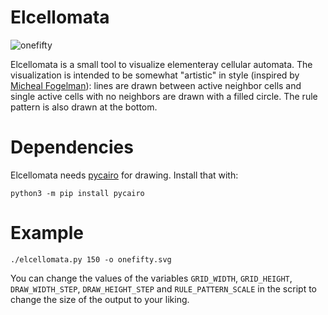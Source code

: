 Elcellomata
===========

![onefifty](https://user-images.githubusercontent.com/9569246/97764435-f8a53200-1b0e-11eb-988b-e0e17fac4b09.png)

Elcellomata is a small tool to visualize elementeray cellular automata. The
visualization is intended to be somewhat "artistic" in style (inspired by
[Micheal Fogelman](https://store.michaelfogleman.com/)): lines are drawn between
active neighbor cells and single active cells with no neighbors are drawn with a
filled circle. The rule pattern is also drawn at the bottom.

# Dependencies

Elcellomata needs [pycairo](https://github.com/pygobject/pycairo) for drawing.
Install that with:

```
python3 -m pip install pycairo
```
# Example

```
./elcellomata.py 150 -o onefifty.svg
```

You can change the values of the variables `GRID_WIDTH`, `GRID_HEIGHT`,
`DRAW_WIDTH_STEP`, `DRAW_HEIGHT_STEP` and `RULE_PATTERN_SCALE` in the script to
change the size of the output to your liking.
